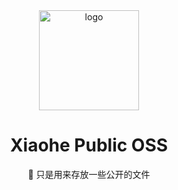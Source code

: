 <div align="center">
  <img src="https://oss.xiaohe.ink/images/xiaohe-public-oss.png" width="160" alt="logo"/>
  <h1>Xiaohe Public OSS</h1>
  <span>🐷 只是用来存放一些公开的文件</span>
</div>